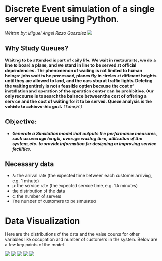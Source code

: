 # Discrete Event simulation of a single server queue using Python. 
*Written by: Miguel Angel Rizzo Gonzalez*
![](https://user-images.githubusercontent.com/69512046/93006624-747df780-f52c-11ea-9b3a-8e0f97714b87.jpg)


## Why Study Queues?
**Waiting to be attended is part of daily life. We wait in restaurants, we do a
line to board a plane, and we stand in line to be served at
official dependencies. The phenomenon of waiting is not limited to human beings:
jobs wait to be processed, planes fly in circles at different heights
until they are allowed to land, and the cars stop at traffic lights. Deleting the
waiting entirely is not a feasible option because the cost of installation and
operation of the operation center can be prohibitive. Our only recourse is to search
the balance between the cost of offering a service and the cost of waiting for it to be served.
Queue analysis is the vehicle to achieve this goal.** *(Taha,H.)* 
##  Objective: 
- ***Generate a Simulation model that outputs the performance measures, such as average length, average waiting time, utilization of the system, etc. to provide information for designing or improving service facilities.***

## Necessary data
- λ: the arrival rate (the expected time between each customer arriving, e.g. 1 minute)
- μ: the service rate (the expected service time, e.g. 1.5 minutes)
- the distribution of the data
- c: the number of servers
- The number of customers to be simulated

# Data Visualization

Here are the distributions of the data and the value counts for other variables like occupation and number of customers in the system. Below are a few key points of the model.


![](https://user-images.githubusercontent.com/69512046/93101315-1b22df00-f678-11ea-91f7-b1b2a4b08e7b.png)
![](https://user-images.githubusercontent.com/69512046/93101333-1f4efc80-f678-11ea-9b21-e1a16462497e.png)
![](https://user-images.githubusercontent.com/69512046/93101325-1ceca280-f678-11ea-8315-9ec5cde3b81a.png)
![](https://user-images.githubusercontent.com/69512046/93101302-18c08500-f678-11ea-9729-c573d85f666e.png)
![](https://user-images.githubusercontent.com/69512046/93101287-16f6c180-f678-11ea-9265-5b5804c180d5.png)

